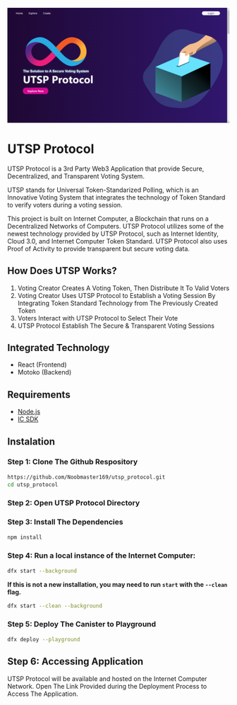 ![alt text](../src/home_page.png)

# UTSP Protocol

UTSP Protocol is a 3rd Party Web3 Application that provide Secure, Decentralized, and Transparent Voting System.

UTSP stands for Universal Token-Standarized Polling, which is an Innovative Voting System that integrates the technology of Token Standard to verify voters during a voting session.

This project is built on Internet Computer, a Blockchain that runs on a Decentralized Networks of Computers. UTSP Protocol utilizes some of the newest technology provided by UTSP Protocol, such as Internet Identity, Cloud 3.0, and Internet Computer Token Standard. UTSP Protocol also uses Proof of Activity to provide transparent but secure voting data.


## How Does UTSP Works?
1. Voting Creator Creates A Voting Token, Then Distribute It To Valid Voters
2. Voting Creator Uses UTSP Protocol to Establish a Voting Session By Integrating Token Standard Technology from The Previously Created Token
3. Voters Interact with UTSP Protocol to Select Their Vote
4. UTSP Protocol Establish The Secure & Transparent Voting Sessions


## Integrated Technology

- React (Frontend)
- Motoko (Backend)

## Requirements

- [Node.js](https://nodejs.org/en/)
- [IC SDK](https://internetcomputer.org/docs/current/developer-docs/setup/quickstart)

## Instalation

### Step 1: Clone The Github Respository
```bash
https://github.com/Noobmaster169/utsp_protocol.git
cd utsp_protocol
```

### Step 2: Open UTSP Protocol Directory

### Step 3: Install The Dependencies
```bash
npm install
```
### Step 4: Run a local instance of the Internet Computer:

```bash
dfx start --background 
```

**If this is not a new installation, you may need to run `start` with the `--clean` flag.**

```bash
dfx start --clean --background
```

### Step 5: Deploy The Canister to Playground
```bash
dfx deploy --playground
```

## Step 6: Accessing Application

UTSP Protocol will be available and hosted on the Internet Computer Network.
Open The Link Provided during the Deployment Process to Access The Application.

